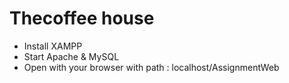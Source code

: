 # Thecoffee house
* Install XAMPP
* Start Apache & MySQL
* Open with your browser with path : localhost/AssignmentWeb

